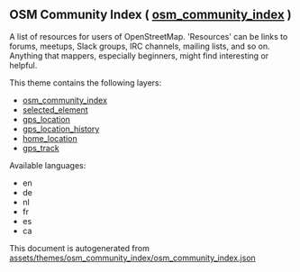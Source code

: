[//]: # (WARNING: this file is automatically generated. Please find the sources at the bottom and edit those sources)

 OSM Community Index ( [osm_community_index](https://mapcomplete.osm.be/osm_community_index) ) 
-----------------------------------------------------------------------------------------------



A list of resources for users of OpenStreetMap. 'Resources' can be links to forums, meetups, Slack groups, IRC channels, mailing lists, and so on. Anything that mappers, especially beginners, might find interesting or helpful.

This theme contains the following layers:



  - [osm_community_index](../Layers/osm_community_index.md)
  - [selected_element](../Layers/selected_element.md)
  - [gps_location](../Layers/gps_location.md)
  - [gps_location_history](../Layers/gps_location_history.md)
  - [home_location](../Layers/home_location.md)
  - [gps_track](../Layers/gps_track.md)


Available languages:



  - en
  - de
  - nl
  - fr
  - es
  - ca
 

This document is autogenerated from [assets/themes/osm_community_index/osm_community_index.json](https://github.com/pietervdvn/MapComplete/blob/develop/assets/themes/osm_community_index/osm_community_index.json)
